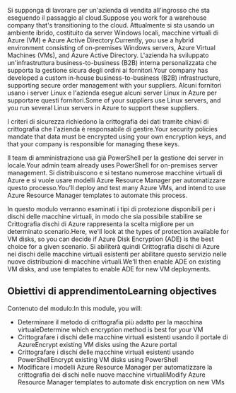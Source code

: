 <span data-ttu-id="d3a9f-101">Si supponga di lavorare per un'azienda di vendita all'ingrosso che sta eseguendo il passaggio al cloud.</span><span class="sxs-lookup"><span data-stu-id="d3a9f-101">Suppose you work for a warehouse company that's transitioning to the cloud.</span></span> <span data-ttu-id="d3a9f-102">Attualmente si sta usando un ambiente ibrido, costituito da server Windows locali, macchine virtuali di Azure (VM) e Azure Active Directory.</span><span class="sxs-lookup"><span data-stu-id="d3a9f-102">Currently, you use a hybrid environment consisting of on-premises Windows servers, Azure Virtual Machines (VMs), and Azure Active Directory.</span></span> <span data-ttu-id="d3a9f-103">L'azienda ha sviluppato un'infrastruttura business-to-business (B2B) interna personalizzata che supporta la gestione sicura degli ordini ai fornitori.</span><span class="sxs-lookup"><span data-stu-id="d3a9f-103">Your company has developed a custom in-house business-to-business (B2B) infrastructure, supporting secure order management with your suppliers.</span></span> <span data-ttu-id="d3a9f-104">Alcuni fornitori usano i server Linux e l'azienda esegue alcuni server Linux in Azure per supportare questi fornitori.</span><span class="sxs-lookup"><span data-stu-id="d3a9f-104">Some of your suppliers use Linux servers, and you run several Linux servers in Azure to support these suppliers.</span></span>

<span data-ttu-id="d3a9f-105">I criteri di sicurezza richiedono la crittografia dei dati tramite chiavi di crittografia che l'azienda è responsabile di gestire.</span><span class="sxs-lookup"><span data-stu-id="d3a9f-105">Your security policies mandate that data must be encrypted using your own encryption keys, and that your company is responsible for managing these keys.</span></span>

<span data-ttu-id="d3a9f-106">Il team di amministrazione usa già PowerShell per la gestione dei server in locale.</span><span class="sxs-lookup"><span data-stu-id="d3a9f-106">Your admin team already uses PowerShell for on-premises server management.</span></span> <span data-ttu-id="d3a9f-107">Si distribuiscono e si testano numerose macchine virtuali di Azure e si vuole usare modelli Azure Resource Manager per automatizzare questo processo.</span><span class="sxs-lookup"><span data-stu-id="d3a9f-107">You'll deploy and test many Azure VMs, and intend to use Azure Resource Manager templates to automate this process.</span></span>

<span data-ttu-id="d3a9f-108">In questo modulo verranno esaminati i tipi di protezione disponibili per i dischi delle macchine virtuali, in modo che sia possibile stabilire se Crittografia dischi di Azure rappresenta la scelta migliore per un determinato scenario.</span><span class="sxs-lookup"><span data-stu-id="d3a9f-108">Here, we'll look at the types of protection available for VM disks, so you can decide if Azure Disk Encryption (ADE) is the best choice for a given scenario.</span></span> <span data-ttu-id="d3a9f-109">Si abiliterà quindi Crittografia dischi di Azure nei dischi delle macchine virtuali esistenti per abilitare questo servizio nelle nuove distribuzioni di macchine virtuali.</span><span class="sxs-lookup"><span data-stu-id="d3a9f-109">We'll then enable ADE on existing VM disks, and use templates to enable ADE for new VM deployments.</span></span>


## <a name="learning-objectives"></a><span data-ttu-id="d3a9f-110">Obiettivi di apprendimento</span><span class="sxs-lookup"><span data-stu-id="d3a9f-110">Learning objectives</span></span>

<span data-ttu-id="d3a9f-111">Contenuto del modulo:</span><span class="sxs-lookup"><span data-stu-id="d3a9f-111">In this module, you will:</span></span>

- <span data-ttu-id="d3a9f-112">Determinare il metodo di crittografia più adatto per la macchina virtuale</span><span class="sxs-lookup"><span data-stu-id="d3a9f-112">Determine which encryption method is best for your VM</span></span>
- <span data-ttu-id="d3a9f-113">Crittografare i dischi delle macchine virtuali esistenti usando il portale di Azure</span><span class="sxs-lookup"><span data-stu-id="d3a9f-113">Encrypt existing VM disks using the Azure portal</span></span>
- <span data-ttu-id="d3a9f-114">Crittografare i dischi delle macchine virtuali esistenti usando PowerShell</span><span class="sxs-lookup"><span data-stu-id="d3a9f-114">Encrypt existing VM disks using PowerShell</span></span>
- <span data-ttu-id="d3a9f-115">Modificare i modelli Azure Resource Manager per automatizzare la crittografia dei dischi nelle nuove macchine virtuali</span><span class="sxs-lookup"><span data-stu-id="d3a9f-115">Modify Azure Resource Manager templates to automate disk encryption on new VMs</span></span>
